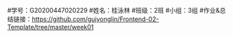 #学号：G20200447020229
#姓名：桂泳林
#班级：2班
#小组：3组
#作业&总结链接：https://github.com/guiyonglin/Frontend-02-Template/tree/master/week01
